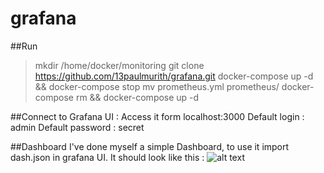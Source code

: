 # grafana
##Run
>mkdir /home/docker/monitoring
>git clone https://github.com/13paulmurith/grafana.git
>docker-compose up -d && docker-compose stop
>mv prometheus.yml prometheus/
>docker-compose rm && docker-compose up -d

##Connect to Grafana UI : 
Access it form localhost:3000
Default login : admin
Default password : secret

##Dashboard
I've done myself a simple Dashboard, to use it import dash.json in grafana UI. It should look like this : 
![alt text](https://raw.githubusercontent.com/13paulmurith/grafana/blob/master/dash.PNG)
